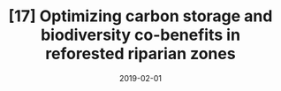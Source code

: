 ---
title: "[17] Optimizing carbon storage and biodiversity co-benefits in reforested riparian zones"
collection: publications
date: 2019-02-01
venue: 'Journal of Applied Ecology'
link: 'https://doi.org/10.1111/1365-2664.13272'
data: 'https://doi.org/10.5061/dryad.2h63d10'
paperurl: '/files/Dybala2019_OptimizingCarbonBiodiversity.pdf'
citation: 'Dybala KE, Steger K, Walsh RG, Smart DR, Gardali T, Seavy NE (2019) Optimizing carbon storage and biodiversity co-benefits in reforested riparian zones. <i>Journal of Applied Ecology</i> 56:343-353. DOI: 10.1111/1365-2664.13272'
---